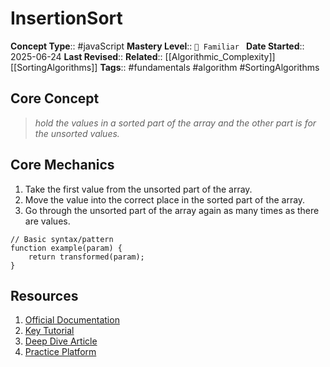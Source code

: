 # InsertionSort

**Concept Type**:: #javaScript
**Mastery Level**:: `🧠 Familiar `
**Date Started**:: 2025-06-24
**Last Revised**::
**Related**:: [[Algorithmic_Complexity]][[SortingAlgorithms]]
**Tags**:: #fundamentals #algorithm #SortingAlgorithms

## Core Concept

> _hold the values in a sorted part of the array and the other part is for the unsorted values._

## Core Mechanics

1. Take the first value from the unsorted part of the array.
2. Move the value into the correct place in the sorted part of the array.
3. Go through the unsorted part of the array again as many times as there are values.

```<language>
// Basic syntax/pattern
function example(param) {
    return transformed(param);
}
```

## Resources

1. [Official Documentation]()
2. [Key Tutorial]()
3. [Deep Dive Article]()
4. [Practice Platform]()
